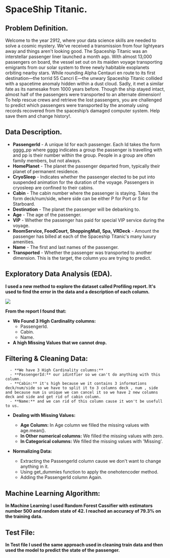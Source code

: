 # SpaceShip Titanic.
## Problem Definition.
   Welcome to the year 2912, where your data science skills are needed to solve a cosmic mystery. We've received a transmission from four lightyears away and things aren't looking good.
   The Spaceship Titanic was an interstellar passenger liner launched a month ago. With almost 13,000 passengers on board, the vessel set out on its maiden voyage transporting emigrants from our solar system to three newly habitable exoplanets orbiting nearby stars.
   While rounding Alpha Centauri en route to its first destination—the torrid 55 Cancri E—the unwary Spaceship Titanic collided with a spacetime anomaly hidden within a dust cloud. Sadly, it met a similar fate as its namesake from 1000 years before.
   Though the ship stayed intact, almost half of the passengers were transported to an alternate dimension!
   To help rescue crews and retrieve the lost passengers, you are challenged to predict which passengers were transported by the anomaly using records recovered from the spaceship’s damaged computer system.
   Help save them and change history!.
   
## Data Description.
 - **PassengerId** - A unique Id for each passenger. Each Id takes the form gggg_pp where gggg indicates a group the passenger is travelling with and pp is their number within the group. People in a group are often family members, but not always.
 - **HomePlanet** - The planet the passenger departed from, typically their planet of permanent residence.
 - **CryoSleep** - Indicates whether the passenger elected to be put into suspended animation for the duration of the voyage. Passengers in cryosleep are confined to their cabins.
 - **Cabin** - The cabin number where the passenger is staying. Takes the form deck/num/side, where side can be either P for Port or S for Starboard.
 - **Destination** - The planet the passenger will be debarking to.
 - **Age** - The age of the passenger.
 - **VIP** - Whether the passenger has paid for special VIP service during the voyage.
 - **RoomService, FoodCourt, ShoppingMall, Spa, VRDeck** - Amount the passenger has billed at each of the Spaceship Titanic's many luxury amenities.
 - **Name** - The first and last names of the passenger.
 - **Transported** - Whether the passenger was transported to another dimension. This is the target, the column you are trying to predict.
 
## Exploratory Data Analysis (EDA).
 **I used a new method to explore the dataset called Profiling report. It's used to find the error in the data and a description of each column.**
 
 ![](https://miro.medium.com/max/720/1*ZkWNyuiG40yNYPMWg1kkKA.gif)
           
 **From the report I found that:**
   - **We Found 3 High Cardinality columns:**
      - PassengerId.
      - Cabin.
      - Name.
   - **A high Missing Values that we cannot drop.**

## Filtering & Cleaning Data:
      - **We have 3 High Cardinality columns:**
      - **PassengerId:** our idintfier so we can't do anything with this column.
      - **Cabin:** it's high because we it contains 3 informations deck/num/side so we have to split it to 3 columns deck , num , side and because num is unique we can cancel it so we have 2 new columns deck and side and get rid of cabin column.
      - **Name:** and we can rid of this column cause it won't be usefull to us.
   
   - **Dealing with Missing Values:**
      - **Age Column:** In Age column we filled the missing values with age.mean().
      - **In Other numerical columns:** We filled the missing values with zero.
      - **In Categorical columns:** We filled the missing values with 'Missing'.
  
  - **Normalizing Data:**
      - Extracting the PassengerId column cause we don't want to change anything in it.
      - Using get_dummies function to apply the onehotencoder method.
      - Adding the PassengerId column Again.   
      
## Machine Learning Algorithm:
   **In Machine Learning I used Random Forest Cassifier with estimators number 500  and random state of 42.
   I reached an accuracy of 79.3% on the training data.**
   
## Test File:
   **In Test file I used the same approach used in cleaning train data and then used the model to predict the state of the passenger.** 
